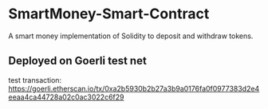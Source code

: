 # SmartMoney-Smart-Contract
A smart money implementation of Solidity to deposit and withdraw tokens.


## Deployed on Goerli test net
   test transaction: https://goerli.etherscan.io/tx/0xa2b5930b2b27a3b9a0176fa0f0977383d2e4eeaa4ca44728a02c0ac3022c6f29
